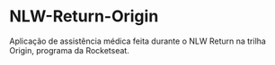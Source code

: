 # NLW-Return-Origin
Aplicação de assistência médica feita durante o NLW Return na trilha Origin, programa da Rocketseat.
